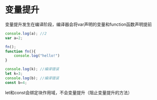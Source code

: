 # 变量提升
变量提升发生在编译阶段，编译器会将var声明的变量和function函数声明提前  
```javascript
console.log(a); //2
var a=2;

fn();
function fn(){
    console.log("hello!")
}

console.log(k); //编译错误
let k=3;
console.log(b); //编译错误
const b=4;
```
let和const会绑定块作用域，不会变量提升（阻止变量提升的方法）